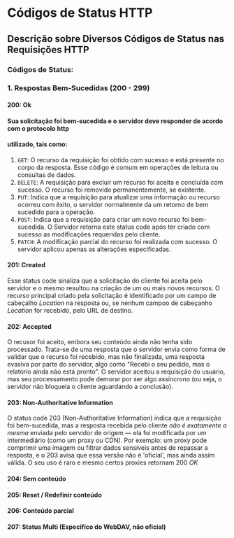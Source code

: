 # Códigos de Status HTTP
## Descrição sobre Diversos Códigos de Status nas Requisições HTTP

### Códigos de Status:

### 1. Respostas Bem-Sucedidas (200 - 299)
#### 200: Ok
#### Sua solicitação foi bem-sucedida e o servidor deve responder de acordo com o protocolo http
#### utilizado, tais como:

1. `GET`: O recurso da requisição foi obtido com sucesso e está presente no corpo da resposta. Esse código é comum em operações de leitura ou consultas de dados.
2. `DELETE`: A requisição para excluir um recurso foi aceita e concluída com sucesso. O recurso foi removido permanentemente, se existente.
3. `PUT`: Indica que a requisição para atualizar uma informação ou recurso ocorreu com êxito, o servidor normalmente da um retorno de bem sucedido para a operação.
4. `POST`: Indica que a requisição para criar um novo recurso foi bem-sucedida. O Servidor retorna este status code após ter criado com sucesso as modificações requeridas pelo cliente.
5. `PATCH`: A modificação parcial do recurso foi realizada com sucesso. O servidor aplicou apenas as alterações especificadas.

#### 201: Created
 Esse status code sinaliza que a solicitação do cliente foi aceita pelo servidor e o mesmo resultou 
 na criação de um ou mais novos recursos. O recurso principal criado pela solicitação é identificado 
 por um campo de cabeçalho *Location* na resposta ou, se nenhum campoo de cabeçanho *Location* for
 recebido, pelo URL de destino.


#### 202: Accepted
O recusor foi aceito, embora seu conteúdo ainda não tenha sido processado. Trata-se de uma resposta que o servidor envia como forma de validar que o recurso foi recebido, mas não finalizada, uma resposta evasiva por parte do servidor, algo como "Recebi o seu pedido, mas o relatório ainda não está pronto". O servidor aceitou a requisição do usuário, mas seu processamento pode demorar por ser algo assíncrono (ou seja, o servidor não bloqueia o cliente aguardando a conclusão).

#### 203: Non-Authoritative Information
O status code 203 (Non-Authoritative Information) indica que a requisição foi bem-sucedida, mas a resposta recebida pelo cliente *não é exatamente a mesma* enviada pelo servidor de origem — ela foi modificada por um intermediário (como um proxy ou CDN). Por exemplo: um proxy pode comprimir uma imagem ou filtrar dados sensíveis antes de repassar a resposta, e o 203 avisa que essa versão não é 'oficial', mas ainda assim válida. O seu uso é raro e mesmo certos proxies retornam 200 *OK*

#### 204: Sem conteúdo
#### 205: Reset / Redefinir conteúdo
#### 206: Conteúdo parcial
#### 207: Status Multi (Especifíco do WebDAV, não oficial)
